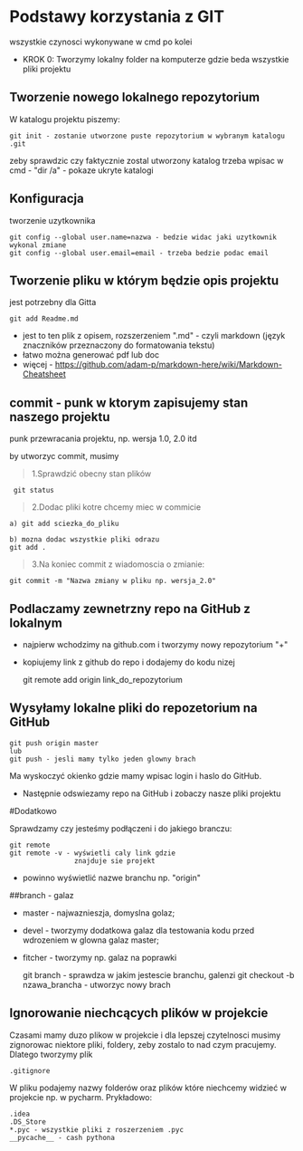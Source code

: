 # Podstawy korzystania z GIT
wszystkie czynosci wykonywane w cmd po kolei

- KROK 0: Tworzymy lokalny folder na komputerze gdzie beda wszystkie pliki projektu

## Tworzenie nowego lokalnego repozytorium

W katalogu projektu piszemy:

	git init - zostanie utworzone puste repozytorium w wybranym katalogu .git

zeby sprawdzic czy faktycznie zostal utworzony katalog trzeba wpisac w cmd - "dir /a" - pokaze ukryte katalogi

## Konfiguracja
tworzenie uzytkownika 

	git config --global user.name=nazwa - bedzie widac jaki uzytkownik wykonal zmiane
	git config --global user.email=email - trzeba bedzie podac email

## Tworzenie pliku w którym będzie opis projektu 
jest potrzebny dla Gitta

    git add Readme.md
    
- jest to ten plik z opisem, rozszerzeniem ".md" - czyli markdown
(język znaczników przeznaczony do formatowania tekstu)
- łatwo można generować pdf lub doc
- więcej - https://github.com/adam-p/markdown-here/wiki/Markdown-Cheatsheet
     
## commit - punk w ktorym zapisujemy stan naszego projektu
punk przewracania projektu, np. wersja 1.0, 2.0 itd

by utworzyc commit, musimy 

> 1.Sprawdzić obecny stan plików

     git status
	
> 2.Dodac pliki kotre chcemy miec w commicie

    a) git add sciezka_do_pliku
	
	b) mozna dodac wszystkie pliki odrazu
	git add .
	

> 3.Na koniec commit z wiadomoscia o zmianie:

    git commit -m "Nazwa zmiany w pliku np. wersja_2.0"
	

## Podlaczamy zewnetrzny repo na GitHub z lokalnym

- najpierw wchodzimy na github.com i tworzymy nowy repozytorium "+"
- kopiujemy link z github do repo i dodajemy do kodu nizej
    
    
    git remote add origin link_do_repozytorium 
    
## Wysyłamy lokalne pliki do repozetorium na GitHub
    
    git push origin master 
    lub
    git push - jesli mamy tylko jeden glowny brach
    
Ma wyskoczyć okienko gdzie mamy wpisac login i haslo do GitHub.
- Następnie odswiezamy repo na GitHub i zobaczy nasze pliki projektu

#Dodatkowo 

Sprawdzamy czy jesteśmy podłączeni i do jakiego branczu:

    git remote
    git remote -v - wyświetli caly link gdzie 
                    znajduje sie projekt

- powinno wyświetlić nazwe branchu np. "origin"

##branch - galaz

- master - najwaznieszja, domyslna golaz;
 
- devel - tworzymy dodatkowa galaz dla testowania kodu przed wdrozeniem w glowna galaz master;

- fitcher - tworzymy np. galaz na poprawki
    
    
    git branch - sprawdza w jakim jestescie branchu, galenzi
    git checkout -b nzawa_brancha - utworzyc nowy brach

## Ignorowanie niechcących plików w projekcie
Czasami mamy duzo plikow w projekcie i dla lepszej czytelnosci 
musimy zignorowac niektore pliki, foldery, zeby zostalo to nad czym pracujemy.
Dlatego tworzymy plik

    .gitignore
    
W pliku podajemy nazwy folderów oraz plików które niechcemy widzieć w projekcie np. w pycharm.
Prykładowo:
    
    .idea
    .DS_Store
    *.pyc - wszystkie pliki z roszerzeniem .pyc
    __pycache__ - cash pythona
